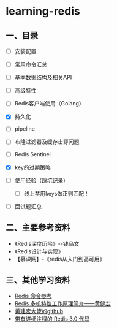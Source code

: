 # learning-redis


## 一、目录

- [ ] 安装配置
- [ ] 常用命令汇总
- [ ] 基本数据结构及相关API
- [ ] 高级特性
- [ ] Redis客户端使用（Golang）
- [x] 持久化
- [ ] pipeline
- [ ] 布隆过滤器及缓存击穿问题
- [ ] Redis Sentinel
- [x] key的过期策略
- [ ] 使用经验（踩坑记录）
  - [ ] 线上禁用keys做正则匹配！
- [ ] 面试题汇总



## 二、主要参考资料

- 《Redis深度历险》--钱品文
- 《Redis设计与实现》
- 【慕课网】-《redis从入门到高可用》



## 三、其他学习资料

- [Redis 命令参考](http://redisdoc.com/index.html)
- [Redis 多机特性工作原理简介——黄健宏](https://www.chinahadoop.cn/course/31)
- [黄建宏大佬的github](https://github.com/huangz1990)
- [带有详细注释的 Redis 3.0 代码](https://github.com/huangz1990/redis-3.0-annotated)



















